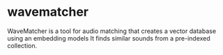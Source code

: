 # wavematcher
WaveMatcher is a tool for audio matching that creates a vector database using an embedding models It finds similar sounds from a pre-indexed collection.
